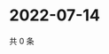 # 2022-07-14

共 0 条

<!-- BEGIN WEIBO -->
<!-- 最后更新时间 Thu Jul 14 2022 23:19:25 GMT+0800 (China Standard Time) -->

<!-- END WEIBO -->
